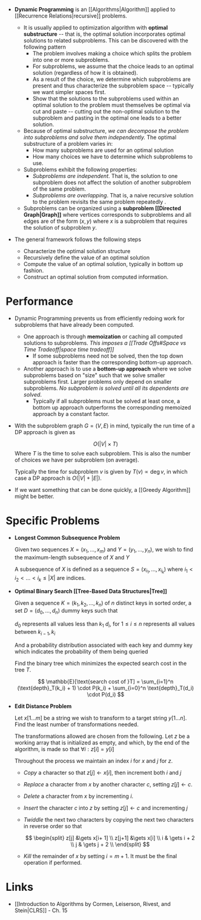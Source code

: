 * **Dynamic Programming** is an [[Algorithms|Algorithm]] applied to [[Recurrence Relations|recursive]] problems.
	* It is usually applied to optimization algorithm with **optimal substructure** -- that is, the optimal solution incorporates optimal solutions to related subproblems.  This can be discovered with the following pattern
		* The problem involves making a choice which splits the problem into one or more subproblems.
		* For subproblems, we assume that the choice leads to an optimal solution (regardless of how it is obtained).
		* As a result of the choice, we determine which subproblems are present and thus characterize the subproblem space -- typically we want simpler spaces first. 
		* Show that the solutions to the subproblems used within an optimal solution to the problem must themselves be optimal via cut and paste -- cutting out the non-optimal solution to the subproblem and pasting in the optimal one leads to a better solution. 
	* Because of optimal substructure, *we can decompose the problem into subproblems and solve them independently.* The optimal substructure of a problem varies in:
		* How many subproblems are used for an optimal solution
		* How many choices we have to determine which subproblems to use. 
	* Subproblems exhibit the following properties:
		* *Subproblems are independent*. That is, the solution to one subproblem does not affect the solution of another subproblem of the same problem. 
		* *Subproblems are overlapping*. That is, a naive recursive solution to the problem revisits the same problem repeatedly .
	* Subproblems can be organized using a **subproblem [[Directed Graph|Graph]]** where vertices corresponds to subproblems and all edges are of the form $(x,y)$ where $x$ is a subproblem that requires the solution of subproblem $y$. 

* The general framework follows the following steps
	* Characterize the optimal solution structure
	* Recursively define the value of an optimal solution
	* Compute the value of an optimal solution, typically in bottom up fashion.
	* Construct an optimal solution from computed information. 

# Performance
* Dynamic Programming prevents us from efficiently redoing work for subproblems that have already been computed.  
	* One approach is through **memoization** or caching all computed solutions to subproblems. *This imposes a [[Trade Offs#Space vs Time Tradeoff|space time tradeoff]]* 
		* If some subproblems need not be solved, then the top down approach is faster than the corresponding bottom-up approach. 
	* Another approach is to use a **bottom-up approach**  where we solve subproblems based on "size" such that we solve smaller subproblems first. Larger problems only depend on smaller subproblems.  *No subproblem is solved until all its dependents are solved*.
		* Typically if all subproblems must be solved at least once, a bottom up approach outperforms the corresponding memoized approach by a constant factor. 

* With the subproblem graph $G=(V,E)$ in mind, typically the run time of a DP approach is given as 
  
  $$
  O(|V| \times T)
  $$
  Where $T$ is the time to solve each subproblem. This is also the number of choices we have per subproblem (on average). 
  
  Typically the time for subproblem $v$ is given by $T(v) \propto \deg{v}$, in which case a DP approach is $O(|V| + |E|)$. 

* If we want something that can be done quickly, a [[Greedy Algorithm]] might be better.

# Specific Problems
* **Longest Common Subsequence Problem**
  
  Given two sequences $X=(x_1,\dots, x_m)$ and $Y=(y_1,\dots,y_n)$, we wish to find the maximum-length subsequence of $X$ and $Y$
  
  A subsequence of $X$ is defined as a sequence $S=(x_{i_1}, \dots, x_{i_k})$ where $i_1 <i_2<\dots<i_k\le |X|$ are indices. 

* **Optimal Binary Search [[Tree-Based Data Structures|Tree]]**
  
  Given a sequence $K=(k_1,k_2,\dots, k_n)$ of $n$ distinct keys in sorted order, a  set  $D=(d_0,\dots,d_n)$ dummy keys such that 
  
  $d_0$ represents all values less than $k_1$
  $d_i$, for $1\le i \le n$ represents all values between $k_{i-1}, k_{i}$
  
  And a probability distribution associated with each key and dummy key which indicates the probability of them being queried
  
  Find the binary tree which minimizes the expected search cost in the tree $T$. 
  
  $$
  \mathbb{E}[\text{search cost of }T] = \sum_{i=1}^n (\text{depth}_T(k_i) + 1) \cdot P(k_i) + \sum_{i=0}^n \text{depth}_T(d_i) \cdot P(d_i)
  $$

* **Edit Distance Problem**
  
  Let $x[1\dots m]$ be a string we wish to transform to a target string $y[1\dots n]$. Find the least number of transformations needed.
  
  The transformations allowed are chosen from the following. Let $z$ be a working array that is initialized as empty, and which, by the end of the algorithm, is made so that $\forall i: z[i]= y[i]$
  
  Throughout the process we maintain an index $i$ for $x$ and $j$ for $z$. 
	* *Copy* a character so that $z[j]\gets x[i]$, then increment both $i$ and $j$
	* *Replace* a character from $x$ by another character $c$, setting $z[j]\gets c$. 
	* *Delete* a character from $x$ by incrementing $i$. 
	* *Insert* the character $c$ into $z$ by setting $z[j]\gets c$ and incrementing $j$
	* *Twiddle* the next two characters by copying the next two characters in reverse order so that
	  
	  $$
	  \begin{split}
	  z[j] &\gets x[i+ 1] \\
	  z[j+1] &\gets x[i] \\
	  i & \gets i + 2 \\
	  j & \gets j + 2 \\ 
	  \end{split}
	  $$
	* *Kill* the remainder of $x$ by setting $i=m+1$. It must be the final operation if performed. 

# Links
* [[Introduction to Algorithms by Cormen, Leiserson, Rivest, and Stein|CLRS]] - Ch. 15